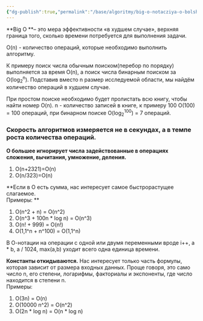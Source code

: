 ```yaml
---
{"dg-publish":true,"permalink":"/base/algoritmy/big-o-notacziya-o-bolshoe/"}
---
```




**Big O **– это мера эффективности «в худшем случае», верхняя граница того, сколько времени потребуется для выполнения задачи.

O(n) - количество операций, которые необходимо выполнить алгоритму.

К примеру поиск числа обычным поиском(перебор по порядку) выполняется за время O(n), а поиск числа бинарным поиском за O(log<sub>2</sub><sup>n</sup>). Подставив вместо n размер исследуемой области, мы найдём количество операций в худшем случае.

При простом поиске необходимо будет пролистать всю книгу, чтобы найти номер O(n).
n - количество записей в книге, к примеру 100 O(100) = 100 операций, при бинарном поиске 
O(log<sub>2</sub><sup>100</sup>) = 7 операций.

### Скорость алгоритмов измеряется не в секундах, а в темпе роста количества операций.

**О большее игнорирует числа задействованные в операциях сложения, вычитания, умножение, деления.**

1. O(n+2321)=O(n)
2. O(n/323)=O(n)

**Если в O есть сумма, нас интересует самое быстрорастущее слагаемое.  
Примеры: ** 
1. O(n^2 + n) = O(n^2)
2. O(n^3 + 100n * log n) = O(n^3)
3. O(n! + 999) = O(n!)
4. O(1,1^n + n^100) = O(1,1^n)
  
В О-нотации на операции с одной или двумя переменными вроде i++, a * b, a / 1024, max(a,b) уходит всего одна единица времени.  
  
**Константы откидываются.** Нас интересует только часть формулы, которая зависит от размера входных данных. Проще говоря, это само число n, его степени, логарифмы, факториалы и экспоненты, где число находится в степени n.  
Примеры:  
1. O(3n) = O(n)
2. O(10000 n^2) = O(n^2)
3. O(2n * log n) = O(n * log n)
